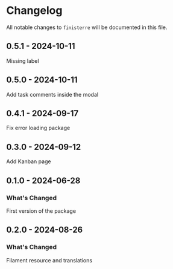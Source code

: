 # Changelog

All notable changes to `finisterre` will be documented in this file.

## 0.5.1 - 2024-10-11

Missing label

## 0.5.0 - 2024-10-11

Add task comments inside the modal

## 0.4.1 - 2024-09-17

Fix error loading package

## 0.3.0 - 2024-09-12

Add Kanban page

## 0.1.0 - 2024-06-28

### What's Changed

First version of the package

## 0.2.0 - 2024-08-26

### What's Changed

Filament resource and translations

